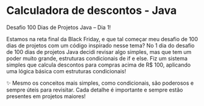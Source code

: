 # Calculadora de descontos - Java

Desafio 100 Dias de Projetos Java – Dia 1!

Estamos na reta final da Black Friday, e que tal começar meu desafio de 100 dias de projetos com um código inspirado nesse tema? No 1 dia do desafio de 100 dias de projetos Java decidi revisar algo simples, mas que tem um poder muito grande, estruturas condicionais de if e else. Fiz um sistema simples que calcula descontos para compras acima de R$ 100, aplicando uma lógica básica com estruturas condicionais!


✨ Mesmo os conceitos mais simples, como condicionais, são poderosos e sempre úteis para revisitar. Cada detalhe é importante e sempre estão presentes em projetos maiores!

